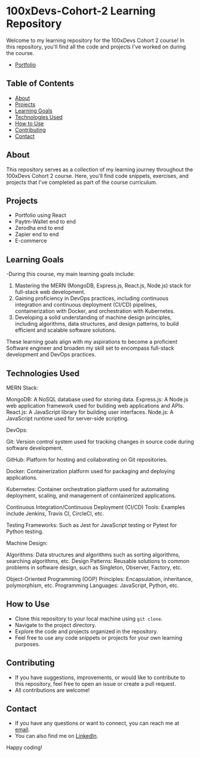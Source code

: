 # 100xDevs-Cohort-2 Learning Repository

Welcome to my learning repository for the 100xDevs Cohort 2 course! In this repository, you'll find all the code and projects I've worked on during the course.
- [Portfolio](https://my-portfolio-three-sigma-82.vercel.app/)

## Table of Contents

- [About](#about)
- [Projects](#projects)
- [Learning Goals](#learning-goals)
- [Technologies Used](#technologies-used)
- [How to Use](#how-to-use)
- [Contributing](#contributing)
- [Contact](#contact)

## About

This repository serves as a collection of my learning journey throughout the 100xDevs Cohort 2 course. Here, you'll find code snippets, exercises, and projects that I've completed as part of the course curriculum.

## Projects

- Portfolio using React
- Paytm-Wallet end to end 
- Zerodha end to end
- Zapier end to end
- E-commerce

## Learning Goals

-During this course, my main learning goals include:

1. Mastering the MERN (MongoDB, Express.js, React.js, Node.js) stack for full-stack web development.
2. Gaining proficiency in DevOps practices, including continuous integration and continuous deployment (CI/CD)  pipelines, containerization with Docker, and orchestration with Kubernetes.
3. Developing a solid understanding of machine design principles, including algorithms, data structures, and design patterns, to build efficient and scalable software solutions.

These learning goals align with my aspirations to become a proficient Software engineer and broaden my skill set to encompass full-stack development and DevOps practices.
 

## Technologies Used

MERN Stack:

MongoDB: A NoSQL database used for storing data.
Express.js: A Node.js web application framework used for building web applications and APIs.
React.js: A JavaScript library for building user interfaces.
Node.js: A JavaScript runtime used for server-side scripting.

DevOps:

Git: Version control system used for tracking changes in source code during software development.

GitHub: Platform for hosting and collaborating on Git repositories.

Docker: Containerization platform used for packaging and deploying applications.

Kubernetes: Container orchestration platform used for automating deployment, scaling, and management of containerized applications.

Continuous Integration/Continuous Deployment (CI/CD) Tools: Examples include Jenkins, Travis CI, CircleCI, etc.

Testing Frameworks: Such as Jest for JavaScript testing or Pytest for Python testing.

Machine Design:

Algorithms: Data structures and algorithms such as sorting algorithms, searching algorithms, etc.
Design Patterns: Reusable solutions to common problems in software design, such as Singleton, Observer, Factory, etc.

Object-Oriented Programming (OOP) Principles: Encapsulation, inheritance, polymorphism, etc.
Programming Languages: JavaScript, Python, etc.

## How to Use

- Clone this repository to your local machine using `git clone`.
- Navigate to the project directory.
- Explore the code and projects organized in the repository.
- Feel free to use any code snippets or projects for your own learning purposes.

## Contributing

- If you have suggestions, improvements, or would like to contribute to this repository, feel free to open an issue or create a pull request.
- All contributions are welcome!

## Contact

- If you have any questions or want to connect, you can reach me at [email](mailto:mdshahidafridia31@email.com).
- You can also find me on [LinkedIn](https://www.linkedin.com/in/md-shahidafridi/).

Happy coding!
